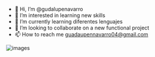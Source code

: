 - 👋 Hi, I’m @gudalupenavarro
- 👀 I’m interested in learning new skills
- 🌱 I’m currently learning diferentes lenguajes 
- 💞️ I’m looking to collaborate on a new functional project
- 📫 How to reach me guadaupennavarro04@gmail.com

<!---
gudalupenavarro/gudalupenavarro is a ✨ special ✨ repository because its `README.md` (this file) appears on your GitHub profile.
You can click the Preview link to take a look at your changes.
--->
![images](https://user-images.githubusercontent.com/103233465/162356853-35a1089b-4c09-4391-9de4-78f128e9d753.jpg)
